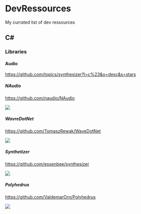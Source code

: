 # DevRessources
My currated list of dev ressources

## C#
### Libraries
#### Audio
https://github.com/topics/synthesizer?l=c%23&o=desc&s=stars
##### NAudio
https://github.com/naudio/NAudio

![](https://github.com/naudio/NAudio/blob/master/naudio-logo.png)
##### WavreDotNet
https://github.com/TomaszRewak/WaveDotNet

![](https://repository-images.githubusercontent.com/174710616/65588680-7b3e-11e9-8584-8ac66c7634d9)

##### Synthetizer
https://github.com/essenbee/synthesizer

![](https://user-images.githubusercontent.com/7979108/60399119-fc5e2880-9b57-11e9-8eaf-8633c807bdb2.png)

##### Polyhedrus
https://github.com/ValdemarOrn/Polyhedrus

![](https://github.com/ValdemarOrn/Polyhedrus/blob/master/Polyhedrus.png)
